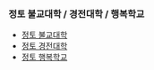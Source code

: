 ### 정토 불교대학 / 경전대학 / 행복학교
- [정토 불교대학](https://www.jungto.org/edu)
- [정토 경전대학](https://www.jungto.org/edu/senior/)
- [정토 행복학교]()
